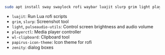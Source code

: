 ```bash
sudo apt install sway swaylock rofi waybar luajit slurp grim light playerctl pulseaudio-utils wl-clipboard papirus-icon-theme zenity 
```

- `luajit`: Run Lua rofi scripts
- `grim`, `slurp`: Screenshot tool
- `light`, `pulseaudio-utils`: Control screen brightness and audio volume
- `playerctl`: Media player controller
- `wl-clipboard`: Clipboard tool
- `papirus-icon-theme`: Icon theme for rofi
- `zenity`: dialog boxes
